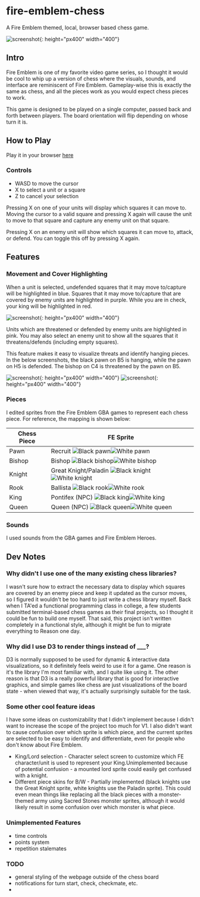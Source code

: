 # fire-emblem-chess
A Fire Emblem themed, local, browser based chess game.

![screenshot](https://yangdanny97.github.io/fire-emblem-chess/assets/screenshots/board.png){: height="px400" width="400"}

## Intro

Fire Emblem is one of my favorite video game series, so I thought it would be cool to whip up a version of chess where the visuals, sounds, and interface are reminiscent of Fire Emblem. Gameplay-wise this is exactly the same as chess, and all the pieces work as you would expect chess pieces to work.

This game is designed to be played on a single computer, passed back and forth between players. The board orientation will flip depending on whose turn it is.

## How to Play
Play it in your browser [here](https://yangdanny97.github.io/fire-emblem-chess/)

### Controls
- WASD to move the cursor
- X to select a unit or a square
- Z to cancel your selection

Pressing X on one of your units will display which squares it can move to. Moving the cursor to a valid square and pressing X again will cause the unit to move to that square and capture any enemy unit on that square.

Pressing X on an enemy unit will show which squares it can move to, attack, or defend. You can toggle this off by pressing X again.

## Features

### Movement and Cover Highlighting
When a unit is selected, undefended squares that it may move to/capture will be highlighted in blue. Squares that it may move to/capture that are covered by enemy units are highlighted in purple. While you are in check, your king will be highlighted in red.

![screenshot](https://yangdanny97.github.io/fire-emblem-chess/assets/screenshots/movement.png){: height="px400" width="400"}

Units which are threatened or defended by enemy units are highlighted in pink. You may also select an enemy unit to show all the squares that it threatens/defends (including empty squares).

This feature makes it easy to visualize threats and identify hanging pieces. In the below screenshots, the black pawn on B5 is hanging, while the pawn on H5 is defended. The bishop on C4 is threatened by the pawn on B5.

![screenshot](https://yangdanny97.github.io/fire-emblem-chess/assets/screenshots/hanging.png){: height="px400" width="400"}
![screenshot](https://yangdanny97.github.io/fire-emblem-chess/assets/screenshots/hanging2.png){: height="px400" width="400"}

### Pieces
I edited sprites from the Fire Emblem GBA games to represent each chess piece. For reference, the mapping is shown below:

| Chess Piece | FE Sprite              |
|-------------|------------------------|
| Pawn        | Recruit  ![Black pawn](https://yangdanny97.github.io/fire-emblem-chess/assets/Black/pawn.gif)![White pawn](https://yangdanny97.github.io/fire-emblem-chess/assets/White/pawn.gif)|
| Bishop      | Bishop   ![Black bishop](https://yangdanny97.github.io/fire-emblem-chess/assets/Black/bishop.gif)![White bishop](https://yangdanny97.github.io/fire-emblem-chess/assets/White/bishop.gif)| |
| Knight      | Great Knight/Paladin  ![Black knight](https://yangdanny97.github.io/fire-emblem-chess/assets/Black/knight.gif)![White knight](https://yangdanny97.github.io/fire-emblem-chess/assets/White/knight.gif)||
| Rook        | Ballista  ![Black rook](https://yangdanny97.github.io/fire-emblem-chess/assets/Black/rook.gif)![White rook](https://yangdanny97.github.io/fire-emblem-chess/assets/White/rook.gif)||
| King        | Pontifex (NPC)  ![Black king](https://yangdanny97.github.io/fire-emblem-chess/assets/Black/king.gif)![White king](https://yangdanny97.github.io/fire-emblem-chess/assets/White/king.gif)||
| Queen       | Queen (NPC)  ![Black queen](https://yangdanny97.github.io/fire-emblem-chess/assets/Black/queen.gif)![White queen](https://yangdanny97.github.io/fire-emblem-chess/assets/White/queen.gif)||

### Sounds
I used sounds from the GBA games and Fire Emblem Heroes.

## Dev Notes

### Why didn't I use one of the many existing chess libraries?

I wasn't sure how to extract the necessary data to display which squares are covered by an enemy piece and keep it updated as the cursor moves, so I figured it wouldn't be too hard to just write a chess library myself. Back when I TA'ed a functional programming class in college, a few students submitted terminal-based chess games as their final projects, so I thought it could be fun to build one myself. That said, this project isn't written completely in a functional style, although it might be fun to migrate everything to Reason one day.

### Why did I use D3 to render things instead of ___?

D3 is normally supposed to be used for dynamic & interactive data visualizations, so it definitely feels weird to use it for a game. One reason is it's the library I'm most familiar with, and I quite like using it. The other reason is that D3 is a really powerful library that is good for interactive graphics, and simple games like chess are just visualizations of the board state - when viewed that way, it's actually surprisingly suitable for the task.

### Some other cool feature ideas
I have some ideas on customizability that I didn't implement because I didn't want to increase the scope of the project too much for V1. I also didn't want to cause confusion over which sprite is which piece, and the current sprites are selected to be easy to identify and differentiate, even for people who don't know about Fire Emblem.
- King/Lord selection - Character select screen to customize which FE character/unit is used to represent your King.Unimplemented because of potential confusion - a mounted lord sprite could easily get confused with a knight.
- Different piece skins for B/W - Partially implemented (black knights use the Great Knight sprite, white knights use the Paladin sprite). This could even mean things like replacing all the black pieces with a monster-themed army using Sacred Stones monster sprites, although it would likely result in some confusion over which monster is what piece.

### Unimplemented Features
- time controls
- points system
- repetition stalemates

### TODO
- general styling of the webpage outside of the chess board 
- notifications for turn start, check, checkmate, etc.
- 
